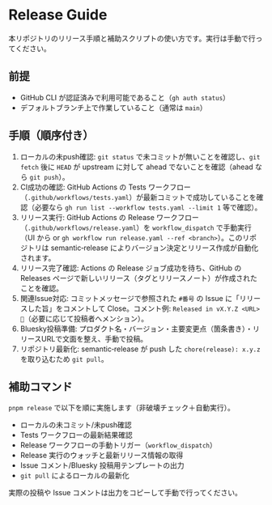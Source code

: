 # Release Guide

本リポジトリのリリース手順と補助スクリプトの使い方です。実行は手動で行ってください。

## 前提

- GitHub CLI が認証済みで利用可能であること（`gh auth status`）
- デフォルトブランチ上で作業していること（通常は `main`）

## 手順（順序付き）

1. ローカルの未push確認: `git status` で未コミットが無いことを確認し、`git fetch` 後に `HEAD` が upstream に対して ahead でないことを確認（ahead なら `git push`）。
2. CI成功の確認: GitHub Actions の Tests ワークフロー（`.github/workflows/tests.yaml`）が最新コミットで成功していることを確認（必要なら `gh run list --workflow tests.yaml --limit 1` 等で確認）。
3. リリース実行: GitHub Actions の Release ワークフロー（`.github/workflows/release.yaml`）を `workflow_dispatch` で手動実行（UI から or `gh workflow run release.yaml --ref <branch>`）。このリポジトリは semantic‑release によりバージョン決定とリリース作成が自動化されます。
4. リリース完了確認: Actions の Release ジョブ成功を待ち、GitHub の Releases ページで新しいリリース（タグとリリースノート）が作成されたことを確認。
5. 関連Issue対応: コミットメッセージで参照された `#番号` の Issue に「リリースした旨」をコメントして Close。コメント例: `Released in vX.Y.Z <URL> 🚀`（必要に応じて投稿者へメンション）。
6. Bluesky投稿準備: プロダクト名・バージョン・主要変更点（箇条書き）・リリースURLで文面を整え、手動で投稿。
7. リポジトリ最新化: semantic‑release が push した `chore(release): x.y.z` を取り込むため `git pull`。

## 補助コマンド

`pnpm release` で以下を順に実施します（非破壊チェック＋自動実行）。

- ローカルの未コミット/未push確認
- Tests ワークフローの最新結果確認
- Release ワークフローの手動トリガー（`workflow_dispatch`）
- Release 実行のウォッチと最新リリース情報の取得
- Issue コメント/Bluesky 投稿用テンプレートの出力
- `git pull` によるローカルの最新化

実際の投稿や Issue コメントは出力をコピーして手動で行ってください。

